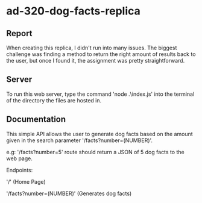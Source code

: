# ad-320-dog-facts-replica

## Report

When creating this replica, I didn't run into many issues. The biggest challenge was finding a method to return the right amount of results back to the user, but once I found it, the assignment was pretty straightforward. 

## Server

To run this web server, type the command 'node .\index.js' into the terminal of the directory the files are hosted in.

## Documentation

This simple API allows the user to generate dog facts based on the amount given in the search parameter '/facts?number=(NUMBER)'.

e.g: '/facts?number=5' route should return a JSON of 5 dog facts to the web page.

Endpoints:

'/' (Home Page)

'/facts?number=(NUMBER)' (Generates dog facts)

